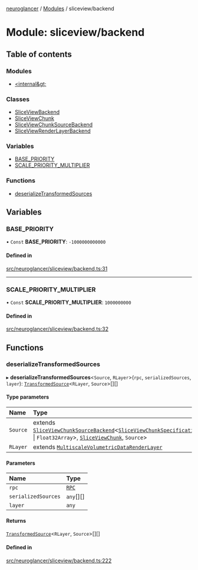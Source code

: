 [neuroglancer](../README.md) / [Modules](../modules.md) / sliceview/backend

# Module: sliceview/backend

## Table of contents

### Modules

- [&lt;internal\&gt;](sliceview_backend._internal_.md)

### Classes

- [SliceViewBackend](../classes/sliceview_backend.SliceViewBackend.md)
- [SliceViewChunk](../classes/sliceview_backend.SliceViewChunk.md)
- [SliceViewChunkSourceBackend](../classes/sliceview_backend.SliceViewChunkSourceBackend.md)
- [SliceViewRenderLayerBackend](../classes/sliceview_backend.SliceViewRenderLayerBackend.md)

### Variables

- [BASE\_PRIORITY](sliceview_backend.md#base_priority)
- [SCALE\_PRIORITY\_MULTIPLIER](sliceview_backend.md#scale_priority_multiplier)

### Functions

- [deserializeTransformedSources](sliceview_backend.md#deserializetransformedsources)

## Variables

### BASE\_PRIORITY

• `Const` **BASE\_PRIORITY**: ``-1000000000000``

#### Defined in

[src/neuroglancer/sliceview/backend.ts:31](https://github.com/ActiveBrainAtlas2/neuroglancer/blob/1beb5d34/src/neuroglancer/sliceview/backend.ts#L31)

___

### SCALE\_PRIORITY\_MULTIPLIER

• `Const` **SCALE\_PRIORITY\_MULTIPLIER**: ``1000000000``

#### Defined in

[src/neuroglancer/sliceview/backend.ts:32](https://github.com/ActiveBrainAtlas2/neuroglancer/blob/1beb5d34/src/neuroglancer/sliceview/backend.ts#L32)

## Functions

### deserializeTransformedSources

▸ **deserializeTransformedSources**<`Source`, `RLayer`\>(`rpc`, `serializedSources`, `layer`): [`TransformedSource`](../interfaces/sliceview_base.TransformedSource.md)<`RLayer`, `Source`\>[][]

#### Type parameters

| Name | Type |
| :------ | :------ |
| `Source` | extends [`SliceViewChunkSourceBackend`](../classes/sliceview_backend.SliceViewChunkSourceBackend.md)<[`SliceViewChunkSpecification`](../interfaces/sliceview_base.SliceViewChunkSpecification.md)<`Uint32Array` \| `Float32Array`\>, [`SliceViewChunk`](../classes/sliceview_backend.SliceViewChunk.md), `Source`\> |
| `RLayer` | extends [`MultiscaleVolumetricDataRenderLayer`](../interfaces/sliceview_base.MultiscaleVolumetricDataRenderLayer.md) |

#### Parameters

| Name | Type |
| :------ | :------ |
| `rpc` | [`RPC`](../classes/annotation_annotation_layer_state._internal_.RPC.md) |
| `serializedSources` | `any`[][] |
| `layer` | `any` |

#### Returns

[`TransformedSource`](../interfaces/sliceview_base.TransformedSource.md)<`RLayer`, `Source`\>[][]

#### Defined in

[src/neuroglancer/sliceview/backend.ts:222](https://github.com/ActiveBrainAtlas2/neuroglancer/blob/1beb5d34/src/neuroglancer/sliceview/backend.ts#L222)
